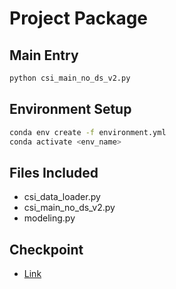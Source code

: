 # Project Package

## Main Entry
```bash
python csi_main_no_ds_v2.py
```

## Environment Setup

```bash
conda env create -f environment.yml
conda activate <env_name>
```

## Files Included

- csi_data_loader.py
- csi_main_no_ds_v2.py
- modeling.py

## Checkpoint

- [Link](https://huggingface.co/chaojiang06/medreadme_medical_complex_span_identification_CWI)
